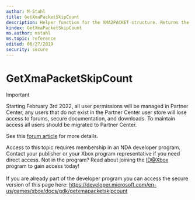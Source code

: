 ```yaml
---
author: M-Stahl
title: GetXmaPacketSkipCount
description: Helper function for the XMA2PACKET structure. Returns the packets from other streams to skip.
kindex: GetXmaPacketSkipCount
ms.author: mstahl
ms.topic: reference
edited: 06/27/2019
security: secure
---
```


# GetXmaPacketSkipCount
> [!IMPORTANT]
> Starting February 3rd 2022, all user permissions will be managed in Partner Center, any users that do not exist in the Partner Center user store will lose access to forums, secure documentation, and downloads. To maintain access all users should be migrated to Partner Center. <p></p>See this <a href="https://forums.xboxlive.com/articles/132187/breaking-change-user-access-for-forums-secure-docu.html">forum article</a> for more details.  

 Access to this topic requires membership in an NDA developer program. Contact your publisher or your Xbox program representative if you need direct access. Not in the program? Read about joining the <a href="https://www.xbox.com/Developers/id">ID@Xbox</a> program to gain access today!  <br/><br/>If you are already part of the developer program you can access the secure version of this page here: <a target="_blank" href="https://developer.microsoft.com/en-us/games/xbox/docs/gdk/getxmapacketskipcount">https://developer.microsoft.com/en-us/games/xbox/docs/gdk/getxmapacketskipcount</a>